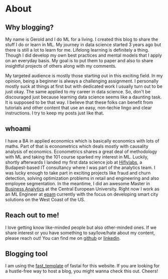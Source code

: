 # About

## Why blogging?
My name is Gerold and I do ML for a living. I created this blog to share the stuff I do or learn in ML. My journey in data science started 3 years ago but there is still a lot to learn for me. Lifelong learning is definitely a thing.
Though I did develop my own best practices and mental models that I apply on an everyday basis. My goal is to put them to paper and also to share insightful projects of others along with my comments. 

My targeted audience is mostly those starting out in this exciting field. In my opinion, being a beginner is always a challenging assignment. I personally mostly suck at things at first but with dedicated work I usually turn out to be just okay. The same applied to my career in data science. So, don't be discouraged just because learning data science seems like a daunting task. It is supposed to be that way. I believe that these folks can benefit from tutorials and other content that use an easy, non-techie lingo and clear instructions. I try to keep my posts just like that. 

## whoami
I have a BA in applied economics which is basically economics with lots of maths. Part of that is econometrics which deals mostly with causality analysis of economics. Econometrics shares a great deal of methodology with ML and taking the 101 course sparked my interest in ML. Luckily, shortly afterwards I landed my first data science job at [Hiflylabs](https://hiflylabs.hu/), a Budapest-based IT consultancy where I was part of the analytics team. I was lucky enough to take part in exciting projects like fraud and churn detection, solving optimization problems in retail and engineering and also employee segmentation. In the meantime, I did an awesome Master in [Business Analytics](https://courses.ceu.edu/programs/ms/master-science-business-analytics) at the Central European University. Right now I work as an ML Engineer at [epam](https://www.epam.com/) currently with the focus on developing smart city solutions on the West Coast of the US.

## Reach out to me!
I love getting know like-minded people but also other-minded ones. If we share interest or you have something to say/love/hate about my content, please reach out! You can find me on [github](https://github.com/geroldcsendes) or [linkedin](https://www.linkedin.com/in/gcsendes/).

## Blogging tool
I am using the [fast_template](https://www.fast.ai/2020/01/16/fast_template/) of fastai for this website. If you are looking for a hustle-free way to host a blog, you might wanna check this out. Cheers!
